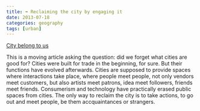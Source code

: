 ```yaml
---
title: ➠ Reclaiming the city by engaging it
date: 2013-07-18
categories: geography
tags: [urban]
---
```


[City belong to us](http://www.aeonmagazine.com/living-together/cities-thrive-when-public-space-is-really-public/)

This is a moving article asking the question: did we forget what cities are good for?  Cities were built for trade in the beginning, for sure.  But their functions have evolved afterwards.  Cities are supposed to provide spaces where interactions take place, where people meet people, not only vendors meet customers, but also artists meet patrons, idea meet followers, friends meet friends.  Consumerism and technology have practically erased public spaces from cities.  The only way to reclaim the city is to take actions, to go out and meet people, be them accquaintances or strangers.
